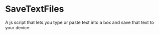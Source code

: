 # SaveTextFiles

A js script that lets you type or paste text into a box and save that text to your device
